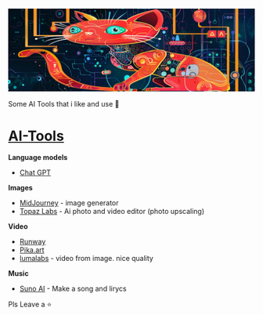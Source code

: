 ![Alt text](https://github.com/pMiszkin/AI-Tools/blob/main/ai-banner.png "AI banner")

Some AI Tools that i like and use 🦾

# [AI-Tools](https://github.com/pMiszkin/AI-Tools/)
<strong>Language models</strong>
- [Chat GPT](https://chat.openai.com)

<strong>Images</strong>
- [MidJourney](https://discord.com/channels/662267976984297473) - image generator
- [Topaz Labs](https://www.topazlabs.com/) - Ai photo and video editor (photo upscaling)

<strong>Video</strong>
- [Runway](https://app.runwayml.com/)
- [Pika.art](https://pika.art/home)
- [lumalabs](https://lumalabs.ai/) - video from image. nice quality

<strong>Music</strong>
- [Suno AI](https://suno.ai) - Make a song and lirycs

Pls Leave a ⭐
